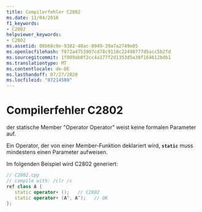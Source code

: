 ```yaml
---
title: Compilerfehler C2802
ms.date: 11/04/2016
f1_keywords:
- C2802
helpviewer_keywords:
- C2802
ms.assetid: 08b68c0e-9382-40ac-8949-39a7a2749e05
ms.openlocfilehash: f872a4753907cd78c9118c22498777d5acc5b2fd
ms.sourcegitcommit: 1f009ab0f2cc4a177f2d1353d5a38f164612bdb1
ms.translationtype: MT
ms.contentlocale: de-DE
ms.lasthandoff: 07/27/2020
ms.locfileid: "87214580"
---
```

# <a name="compiler-error-c2802"></a>Compilerfehler C2802

der statische Member "Operator Operator" weist keine formalen Parameter auf.

Ein Operator, der von einer Member-Funktion deklariert wird, **`static`** muss mindestens einen Parameter aufweisen.

Im folgenden Beispiel wird C2802 generiert:

```cpp
// C2802.cpp
// compile with: /clr /c
ref class A {
   static operator+ ();   // C2802
   static operator+ (A^, A^);   // OK
};
```
